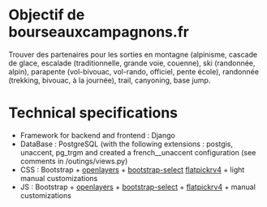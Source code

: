 # Objectif de bourseauxcampagnons.fr
Trouver des partenaires pour les sorties en montagne (alpinisme, cascade de glace, escalade (traditionnelle, grande voie, couenne), ski (randonnée, alpin), parapente (vol-bivouac, vol-rando, officiel, pente école), randonnée (trekking, bivouac, à la journée), trail, canyoning, base jump.

# Technical specifications
- Framework for backend and frontend : Django
- DataBase : PostgreSQL (with the following extensions : postgis, unaccent, pg_trgm and created a french__unaccent configuration (see comments in /outings/views.py)
- CSS : Bootstrap + [openlayers](https://openlayers.org/) + [bootstrap-select](https://developer.snapappointments.com/bootstrap-select/) [flatpickrv4](https://flatpickr.js.org/) + light manual customizations
- JS : Bootstrap + [openlayers](https://openlayers.org/) + [bootstrap-select](https://developer.snapappointments.com/bootstrap-select/) + [flatpickrv4](https://flatpickr.js.org/) + manual customizations
